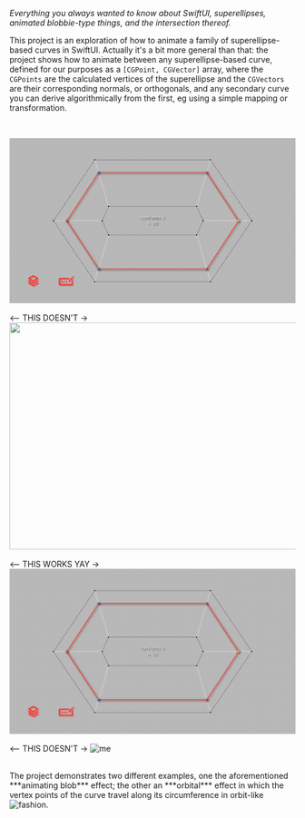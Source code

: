 *Everything you always wanted to know about SwiftUI, superellipses, animated blobbie-type things, and the intersection thereof.*

This project is an exploration of how to animate a family of superellipse-based curves in SwiftUI. Actually it's a bit more general than that: the project shows how to animate between any superellipse-based curve, defined for our purposes as a `[CGPoint, CGVector]` array, where the `CGPoints` are the calculated vertices of the superellipse and the `CGVectors` are their corresponding normals, or orthogonals, and any secondary curve you can derive algorithmically from the first, eg using a simple mapping or transformation. 

</br>

![me](https://github.com/howardck/BezierBlobs/blob/main/BezierBlobs/README_resources/Delta_fixed_unsmoothed_1.RESIZED.gif)

<-- THIS DOESN'T ->
<img src="./README_resources/Delta_fixed_unsmoothed_1.gif" width="600" height="400"/>

<-- THIS WORKS YAY ->
![me](https://github.com/howardck/BezierBlobs/blob/main/BezierBlobs/README_resources/Delta_fixed_unsmoothed_1.gif)

<-- THIS DOESN'T ->
![me](/README_resources/Delta_fixed_unsmoothed_1.gif)

</br>
The project demonstrates two different examples, one the aforementioned ***animating blob*** effect; the other an ***orbital*** effect in which the vertex points of the curve travel along its circumference in orbit-like fashion.

<img align="left" src="/README_resources/Delta_fixed_unsmoothed_1.gif width=566">

<!--
https://github.com/howardck/BezierBlobs/blob/main/BezierBlobs/README_resources/Delta_fixed_unsmoothed_1.gif
->

TEST TEST

<!-- width="640"> ->

`BezierBlobs` runs on both iPhone and the iPad. The user experience at present is better on iPad, due to some unresolved issues that occur when changing orientation between landscape and portrait on the phone. To be fixed (hopefully) ...

Enjoy!
